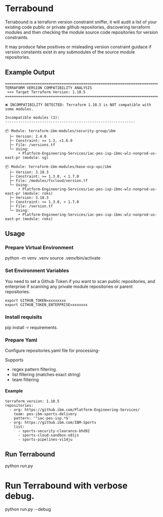 # Terrabound
Terrabound is a terraform version constraint sniffer, it will audit a list of your existing code public or private github repositories, discovering terraform modules and then checking the module source code repositories for version constraints.

It may produce false positives or misleading version constraint guidace if version constaints exist in any submodules of the source module repositories.

## Example Output
````
================================================================================
TERRAFORM VERSION COMPATIBILITY ANALYSIS
 >>> Target Terraform Version: 1.10.5
================================================================================

❌ INCOMPATIBILITY DETECTED: Terraform 1.10.5 is NOT compatible with some modules.

Incompatible modules (3):
------------------------------------------------------------

📦 Module: terraform-ibm-modules/security-group/ibm
  ├─ Version: 2.4.0
  ├─ Constraint: >= 1.3, <1.6.0
  ├─ File: /versions.tf
  └─ Using:
      • Platform-Engineering-Services/iac-pes-isp-ibmc-wlz-nonprod-us-east-pr (module: sg)

📦 Module: terraform-ibm-modules/base-ocp-vpc/ibm
  ├─ Version: 3.18.3
  ├─ Constraint: >= 1.3.0, < 1.7.0
  ├─ File: /modules/fscloud/version.tf
  └─ Using:
      • Platform-Engineering-Services/iac-pes-isp-ibmc-wlz-nonprod-us-east-pr (module: roks)
  ├─ Version: 3.18.3
  ├─ Constraint: >= 1.3.0, < 1.7.0
  ├─ File: /version.tf
  └─ Using:
      • Platform-Engineering-Services/iac-pes-isp-ibmc-wlz-nonprod-us-east-pr (module: roks)
````

## Usage
### Prepare Virtual Environment
python -m venv .venv
source .venv/bin/activate

### Set Environment Variables
You need to set a Github Token if you want to scan public repositories, and enterprise if scanning any private module repositories or parent repositories.

```
export GITHUB_TOKEN=xxxxxxxx
export GITHUB_TOKEN_ENTERPRISE=xxxxxxx
```

### Install requisits
pip install -r requirements.

### Prepare Yaml
Configure repositories.yaml file for processing-

Supports
- regex pattern filtering.
- list filtering (matches exact string)
- team filtering

#### Example 
```
terraform_version: 1.10.5
repositories:
  - org: https://github.ibm.com/Platform-Engineering-Services/
    team: pes-ibm-sports-delivery
    pattern: '^iac-pes-isp.*$'
  - org: https://github.ibm.com/IBM-Sports
    list: 
      - sports-security-clearance-bhd92
      - sports-cloud-sandbox-x81js
      - sports-pipelines-vi14ju
```

## Run Terrabound
python run.py

# Run Terrabound with verbose debug.
python run.py --debug